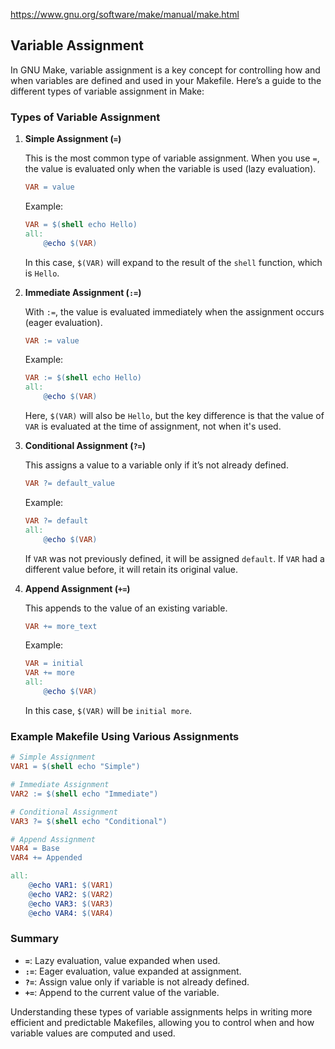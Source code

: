 https://www.gnu.org/software/make/manual/make.html


## Variable Assignment

In GNU Make, variable assignment is a key concept for controlling how and when variables are defined and used in your Makefile. Here’s a guide to the different types of variable assignment in Make:

### Types of Variable Assignment

1. **Simple Assignment (`=`)**

   This is the most common type of variable assignment. When you use `=`, the value is evaluated only when the variable is used (lazy evaluation).

   ```makefile
   VAR = value
   ```

   Example:
   ```makefile
   VAR = $(shell echo Hello)
   all:
       @echo $(VAR)
   ```

   In this case, `$(VAR)` will expand to the result of the `shell` function, which is `Hello`.

2. **Immediate Assignment (`:=`)**

   With `:=`, the value is evaluated immediately when the assignment occurs (eager evaluation).

   ```makefile
   VAR := value
   ```

   Example:
   ```makefile
   VAR := $(shell echo Hello)
   all:
       @echo $(VAR)
   ```

   Here, `$(VAR)` will also be `Hello`, but the key difference is that the value of `VAR` is evaluated at the time of assignment, not when it's used.

3. **Conditional Assignment (`?=`)**

   This assigns a value to a variable only if it’s not already defined.

   ```makefile
   VAR ?= default_value
   ```

   Example:
   ```makefile
   VAR ?= default
   all:
       @echo $(VAR)
   ```

   If `VAR` was not previously defined, it will be assigned `default`. If `VAR` had a different value before, it will retain its original value.

4. **Append Assignment (`+=`)**

   This appends to the value of an existing variable.

   ```makefile
   VAR += more_text
   ```

   Example:
   ```makefile
   VAR = initial
   VAR += more
   all:
       @echo $(VAR)
   ```

   In this case, `$(VAR)` will be `initial more`.

### Example Makefile Using Various Assignments

```makefile
# Simple Assignment
VAR1 = $(shell echo "Simple")

# Immediate Assignment
VAR2 := $(shell echo "Immediate")

# Conditional Assignment
VAR3 ?= $(shell echo "Conditional")

# Append Assignment
VAR4 = Base
VAR4 += Appended

all:
    @echo VAR1: $(VAR1)
    @echo VAR2: $(VAR2)
    @echo VAR3: $(VAR3)
    @echo VAR4: $(VAR4)
```

### Summary

- **`=`**: Lazy evaluation, value expanded when used.
- **`:=`**: Eager evaluation, value expanded at assignment.
- **`?=`**: Assign value only if variable is not already defined.
- **`+=`**: Append to the current value of the variable.

Understanding these types of variable assignments helps in writing more efficient and predictable Makefiles, allowing you to control when and how variable values are computed and used.